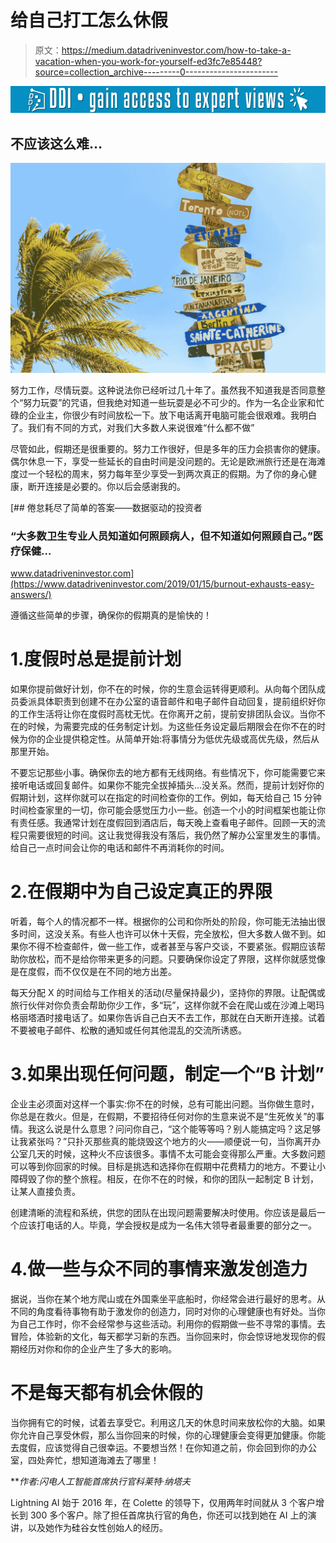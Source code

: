 # 给自己打工怎么休假

> 原文：<https://medium.datadriveninvestor.com/how-to-take-a-vacation-when-you-work-for-yourself-ed3fc7e85448?source=collection_archive---------0----------------------->

[![](img/6efb494e735cd54113b0a646b65e6cca.png)](http://www.track.datadriveninvestor.com/1B9E)

## 不应该这么难…

![](img/5c017191a952b1ebf71b28ce614b7d47.png)

努力工作，尽情玩耍。这种说法你已经听过几十年了。虽然我不知道我是否同意整个“努力玩耍”的咒语，但我绝对知道一些玩耍是必不可少的。作为一名企业家和忙碌的企业主，你很少有时间放松一下。放下电话离开电脑可能会很艰难。我明白了。我们有不同的方式，对我们大多数人来说很难“什么都不做”

尽管如此，假期还是很重要的。努力工作很好，但是多年的压力会损害你的健康。偶尔休息一下，享受一些延长的自由时间是没问题的。无论是欧洲旅行还是在海滩度过一个轻松的周末，努力每年至少享受一到两次真正的假期。为了你的身心健康，断开连接是必要的。你以后会感谢我的。

[](https://www.datadriveninvestor.com/2019/01/15/burnout-exhausts-easy-answers/) [## 倦怠耗尽了简单的答案——数据驱动的投资者

### “大多数卫生专业人员知道如何照顾病人，但不知道如何照顾自己。”医疗保健…

www.datadriveninvestor.com](https://www.datadriveninvestor.com/2019/01/15/burnout-exhausts-easy-answers/) 

遵循这些简单的步骤，确保你的假期真的是愉快的！

# 1.度假时总是提前计划

如果你提前做好计划，你不在的时候，你的生意会运转得更顺利。从向每个团队成员委派具体职责到创建不在办公室的语音邮件和电子邮件自动回复，提前组织好你的工作生活将让你在度假时高枕无忧。在你离开之前，提前安排团队会议。当你不在的时候，为需要完成的任务制定计划。为这些任务设定最后期限会在你不在的时候为你的企业提供稳定性。从简单开始:将事情分为低优先级或高优先级，然后从那里开始。

不要忘记那些小事。确保你去的地方都有无线网络。有些情况下，你可能需要它来接听电话或回复邮件。如果你不能完全拔掉插头…没关系。然而，提前计划好你的假期计划，这样你就可以在指定的时间检查你的工作。例如，每天给自己 15 分钟时间检查家里的一切，你可能会感觉压力小一些。创造一个小的时间框架也能让你有责任感。我通常计划在度假回到酒店后，每天晚上查看电子邮件。回顾一天的流程只需要很短的时间。这让我觉得我没有落后，我仍然了解办公室里发生的事情。给自己一点时间会让你的电话和邮件不再消耗你的时间。

# 2.在假期中为自己设定真正的界限

听着，每个人的情况都不一样。根据你的公司和你所处的阶段，你可能无法抽出很多时间，这没关系。有些人也许可以休十天假，完全放松，但大多数人做不到。如果你不得不检查邮件，做一些工作，或者甚至与客户交谈，不要紧张。假期应该帮助你放松，而不是给你带来更多的问题。只要确保你设定了界限，这样你就感觉像是在度假，而不仅仅是在不同的地方出差。

每天分配 X 的时间给与工作相关的活动(尽量保持最少)，坚持你的界限。让配偶或旅行伙伴对你负责会帮助你少工作，多“玩”，这样你就不会在爬山或在沙滩上喝玛格丽塔酒时接电话了。如果你告诉自己白天不去工作，那就在白天断开连接。试着不要被电子邮件、松散的通知或任何其他混乱的交流所诱惑。

# 3.如果出现任何问题，制定一个“B 计划”

企业主必须面对这样一个事实:你不在的时候，总有可能出问题。当你做生意时，你总是在救火。但是，在假期，不要招待任何对你的生意来说不是“生死攸关”的事情。我这么说是什么意思？问问你自己，“这个能等等吗？别人能搞定吗？这足够让我紧张吗？”只扑灭那些真的能烧毁这个地方的火——顺便说一句，当你离开办公室几天的时候，这种火不应该很多。事情不太可能会变得那么严重。大多数问题可以等到你回家的时候。目标是挑选和选择你在假期中花费精力的地方。不要让小障碍毁了你的整个旅程。相反，在你不在的时候，和你的团队一起制定 B 计划，让某人直接负责。

创建清晰的流程和系统，供您的团队在出现问题需要解决时使用。你应该是最后一个应该打电话的人。毕竟，学会授权是成为一名伟大领导者最重要的部分之一。

# 4.做一些与众不同的事情来激发创造力

据说，当你在某个地方爬山或在外国乘坐平底船时，你经常会进行最好的思考。从不同的角度看待事物有助于激发你的创造力，同时对你的心理健康也有好处。当你为自己工作时，你不会经常参与这些活动。利用你的假期做一些不寻常的事情。去冒险，体验新的文化，每天都学习新的东西。当你回来时，你会惊讶地发现你的假期经历对你和你的企业产生了多大的影响。

# 不是每天都有机会休假的

当你拥有它的时候，试着去享受它。利用这几天的休息时间来放松你的大脑。如果你允许自己享受休假，那么当你回来的时候，你的心理健康会变得更加健康。你能去度假，应该觉得自己很幸运。不要想当然！在你知道之前，你会回到你的办公室，四处奔忙，想知道海滩去了哪里！

***作者:*闪电人工智能首席执行官科莱特·纳塔夫**

Lightning AI 始于 2016 年，在 Colette 的领导下，仅用两年时间就从 3 个客户增长到 300 多个客户。除了担任首席执行官的角色，你还可以找到她在 AI 上的演讲，以及她作为硅谷女性创始人的经历。